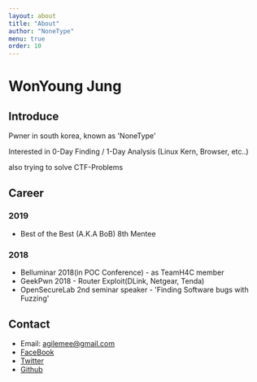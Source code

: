 ```yaml
---
layout: about
title: "About"
author: "NoneType"
menu: true
order: 10
---
```


# WonYoung Jung
## Introduce
Pwner in south korea, known as 'NoneType'

Interested in 0-Day Finding / 1-Day Analysis (Linux Kern, Browser, etc..)

also trying to solve CTF-Problems

## Career
### 2019
- Best of the Best (A.K.A BoB) 8th Mentee

### 2018
- Belluminar 2018(in POC Conference) - as TeamH4C member
- GeekPwn 2018 - Router Exploit(DLink, Netgear, Tenda)
- OpenSecureLab 2nd seminar speaker - 'Finding Software bugs with Fuzzing'

## Contact
- Email: agilemee@gmail.com
- [FaceBook](https://www.facebook.com/nonetype.pwn)
- [Twitter](https://twitter.com/nonetype_pwn)
- [Github](https://github.com/nonetype)
